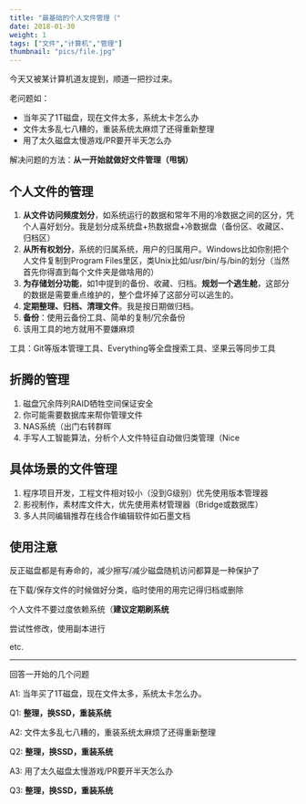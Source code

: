 ```yaml
---
title: "最基础的个人文件管理（"
date: 2018-01-30
weight: 1
tags: ["文件","计算机","管理"]
thumbnail: "pics/file.jpg"
---
```


今天又被某计算机道友提到，顺道一把抄过来。

老问题如：

- 当年买了1T磁盘，现在文件太多，系统太卡怎么办
- 文件太多乱七八糟的，重装系统太麻烦了还得重新整理
- 用了太久磁盘太慢游戏/PR要开半天怎么办

解决问题的方法：**从一开始就做好文件管理（甩锅）**

## 个人文件的管理
1. **从文件访问频度划分**，如系统运行的数据和常年不用的冷数据之间的区分，凭个人喜好划分。我是划分成系统盘+热数据盘+冷数据盘（备份区、收藏区、归档区）
2. **从所有权划分**，系统的归属系统，用户的归属用户。Windows比如你别把个人文件复制到Program Files里区，类Unix比如/usr/bin/与/bin的划分（当然首先你得直到每个文件夹是做啥用的）
3. **为存储划分功能**，如1中提到的备份、收藏、归档。**规划一个逃生舱**，这部分的数据是需要重点维护的，整个盘坏掉了这部分可以逃生的。
4. **定期整理、归档、清理文件**。我是按日期做归档。
5. **备份**：使用云备份工具、简单的复制/冗余备份
6. 该用工具的地方就用不要嫌麻烦

工具：Git等版本管理工具、Everything等全盘搜索工具、坚果云等同步工具

## 折腾的管理
1. 磁盘冗余阵列RAID牺牲空间保证安全
2. 你可能需要数据库来帮你管理文件
3. NAS系统（出门右转群晖
4. 手写人工智能算法，分析个人文件特征自动做归类管理（Nice

## 具体场景的文件管理
1. 程序项目开发，工程文件相对较小（没到G级别）优先使用版本管理器
2. 影视制作，素材库文件大，优先使用素材管理器（Bridge或数据库）
3. 多人共同编辑推荐在线合作编辑软件如石墨文档

## 使用注意
反正磁盘都是有寿命的，减少擦写/减少磁盘随机访问都算是一种保护了

在下载/保存文件的时候做好分类，临时使用的用完记得归档或删除

个人文件不要过度依赖系统（**建议定期刷系统**

尝试性修改，使用副本进行

etc.

---

回答一开始的几个问题

A1: 当年买了1T磁盘，现在文件太多，系统太卡怎么办。

Q1: **整理，换SSD，重装系统**

A2: 文件太多乱七八糟的，重装系统太麻烦了还得重新整理

Q2: **整理，换SSD，重装系统**

A3: 用了太久磁盘太慢游戏/PR要开半天怎么办

Q3: **整理，换SSD，重装系统**
